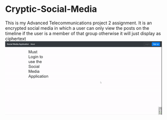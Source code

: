 # Cryptic-Social-Media
This is my Advanced Telecommunications project 2 assignment.
It is an encrypted social media in which a user can only view the posts on the timeline if the user is a member of that group otherwise it will just display as ciphertext
![](demo.gif)

